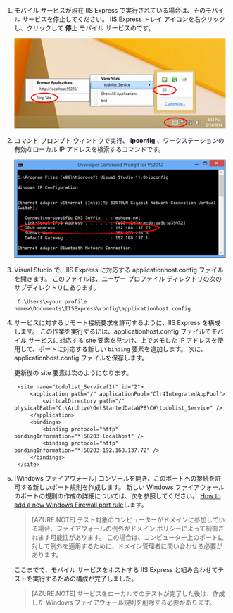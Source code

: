 
1. モバイル サービスが現在 IIS Express で実行されている場合は、そのモバイル サービスを停止してください。 IIS Express トレイ アイコンを右クリックし、クリックして **停止** モバイル サービスのです。

    ![](./media/mobile-services-how-to-configure-iis-express/iis-express-tray-stop-site.png)


2. コマンド プロンプト ウィンドウで実行、 **ipconfig** 、ワークステーションの有効なローカル IP アドレスを検索するコマンドです。

    ![](./media/mobile-services-how-to-configure-iis-express/ipconfig.png)


3. Visual Studio で、IIS Express に対応する applicationhost.config ファイルを開きます。 このファイルは、ユーザー プロファイル ディレクトリの次のサブディレクトリにあります。

        C:\Users\<your profile name>\Documents\IISExpress\config\applicationhost.config

4. サービスに対するリモート接続要求を許可するように、IIS Express を構成します。 この作業を実行するには、applicationhost.config ファイルでモバイル サービスに対応する site 要素を見つけ、上でメモした IP アドレスを使用して、ポートに対応する新しい `binding` 要素を追加します。 次に、applicationhost.config ファイルを保存します。 

    更新後の site 要素は次のようになります。

        <site name="todolist_Service(1)" id="2">
            <application path="/" applicationPool="Clr4IntegratedAppPool">
                <virtualDirectory path="/" physicalPath="C:\Archive\GetStartedDataWP8\C#\todolist_Service" />
            </application>
            <bindings>
                <binding protocol="http" bindingInformation="*:58203:localhost" />
                <binding protocol="http" bindingInformation="*:58203:192.168.137.72" />
            </bindings>
        </site>

5. [Windows ファイアウォール] コンソールを開き、このポートへの接続を許可する新しいポート規則を作成します。 新しい Windows ファイアウォールのポートの規則の作成の詳細については、次を参照してください。 [How to add a new Windows Firewall port rule]します。

    >[AZURE.NOTE] テスト対象のコンピューターがドメインに参加している場合、ファイアウォールの例外がドメイン ポリシーによって制御されます可能性があります。 この場合は、コンピューター上のポートに対して例外を適用するために、ドメイン管理者に問い合わせる必要があります。

    ここまでで、モバイル サービスをホストする IIS Express と組み合わせてテストを実行するための構成が完了しました。 

    >[AZURE.NOTE] サービスをローカルでのテストが完了した後は、作成した Windows ファイアウォール規則を削除する必要があります。 


<!-- URLs. -->
[How to add a new Windows Firewall port rule]:  http://go.microsoft.com/fwlink/?LinkId=392240


